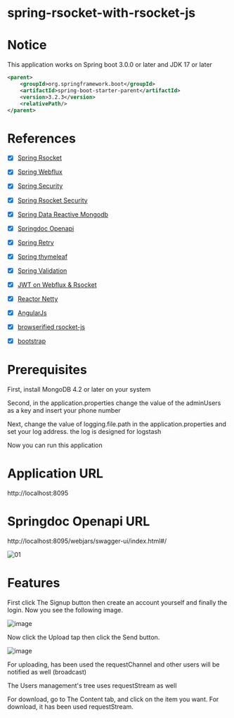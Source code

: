 # spring-rsocket-with-rsocket-js

# Notice

This application works on Spring boot 3.0.0 or later and JDK 17 or later

```xml
<parent>
    <groupId>org.springframework.boot</groupId>
    <artifactId>spring-boot-starter-parent</artifactId>
    <version>3.2.3</version>
    <relativePath/>
</parent>
```

# References
- [x] [Spring Rsocket](https://github.com/benwilcock/spring-rsocket-demo)
- [x] [Spring Webflux](https://github.com/spring-projects/spring-framework/tree/main/spring-webflux)
- [x] [Spring Security](https://github.com/spring-projects/spring-security)
- [x] [Spring Rsocket Security](https://github.com/spring-tips/rsocket-security)
- [x] [Spring Data Reactive Mongodb](https://github.com/spring-projects/spring-data-mongodb/blob/main/src/main/asciidoc/reference/reactive-mongo-repositories.adoc)
- [x] [Springdoc Openapi](https://github.com/springdoc/springdoc-openapi)
- [x] [Spring Retry](https://github.com/spring-projects/spring-retry)
- [x] [Spring thymeleaf](https://github.com/thymeleaf/thymeleaf-spring)
- [x] [Spring Validation](https://github.com/spring-projects/spring-boot/blob/main/spring-boot-project/spring-boot-starters/spring-boot-starter-validation/build.gradle)
- [x] [JWT on Webflux & Rsocket](https://github.com/jwtk/jjwt)
- [x] [Reactor Netty](https://github.com/spring-projects/spring-boot/tree/main/spring-boot-project/spring-boot-starters/spring-boot-starter-reactor-netty)
- [x] [AngularJs](https://github.com/angular/angular.js?)
- [x] [browserified rsocket-js](https://github.com/rsocket/rsocket-js/tree/master)
- [x] [bootstrap](https://github.com/twbs)


# Prerequisites

First, install MongoDB 4.2 or later on your system

Second, in the application.properties change the value of the adminUsers as a key  and insert your phone number

Next, change the value of logging.file.path in the application.properties and set your log address. the log is designed for logstash

Now you can run this application

# Application URL
http://localhost:8095

# Springdoc Openapi URL
http://localhost:8095/webjars/swagger-ui/index.html#/

![01](https://github.com/kasra-haghpanah/spring-rsocket-with-rsocketjs/assets/53397941/8eec1f1d-deb4-4a1b-be87-fd58194cde1c)


# Features
First click The Signup button then create an account yourself and finally the login. Now you see the following image.

![image](https://user-images.githubusercontent.com/53397941/168492767-1c414c6e-a700-45ec-bf94-30ff7ad3d25d.png)

Now click the Upload tap then click the Send button.

![image](https://user-images.githubusercontent.com/53397941/168492923-9b7259e9-d947-42a9-aec5-e1c24817bac1.png)

For uploading, has been used the requestChannel and other users will be notified as well (broadcast)

The Users management's tree uses requestStream as well

For download, go to The Content tab, and click on the item you want. For download, it has been used requestStream.
